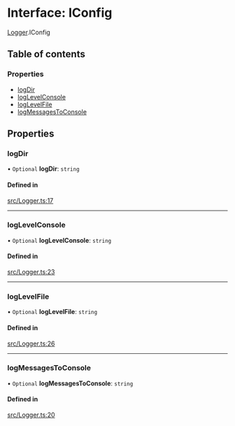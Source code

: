 # Interface: IConfig

[Logger](../wiki/Logger).IConfig

## Table of contents

### Properties

- [logDir](../wiki/Logger.IConfig#logdir)
- [logLevelConsole](../wiki/Logger.IConfig#loglevelconsole)
- [logLevelFile](../wiki/Logger.IConfig#loglevelfile)
- [logMessagesToConsole](../wiki/Logger.IConfig#logmessagestoconsole)

## Properties

### logDir

• `Optional` **logDir**: `string`

#### Defined in

[src/Logger.ts:17](https://github.com/mcottontensor/PixelStreamingInfrastructure/blob/6b3496e/new_cirrus/src/Logger.ts#L17)

___

### logLevelConsole

• `Optional` **logLevelConsole**: `string`

#### Defined in

[src/Logger.ts:23](https://github.com/mcottontensor/PixelStreamingInfrastructure/blob/6b3496e/new_cirrus/src/Logger.ts#L23)

___

### logLevelFile

• `Optional` **logLevelFile**: `string`

#### Defined in

[src/Logger.ts:26](https://github.com/mcottontensor/PixelStreamingInfrastructure/blob/6b3496e/new_cirrus/src/Logger.ts#L26)

___

### logMessagesToConsole

• `Optional` **logMessagesToConsole**: `string`

#### Defined in

[src/Logger.ts:20](https://github.com/mcottontensor/PixelStreamingInfrastructure/blob/6b3496e/new_cirrus/src/Logger.ts#L20)
